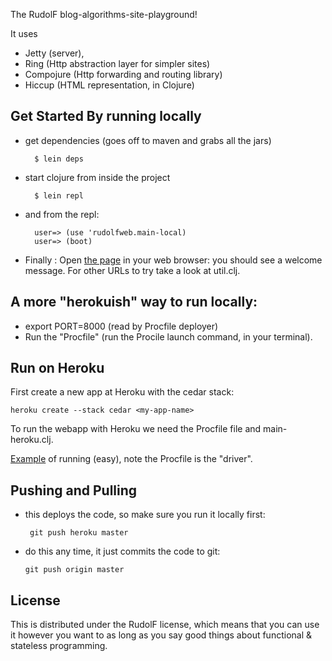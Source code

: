 The RudolF blog-algorithms-site-playground! 

It uses 

 - Jetty (server), 
 - Ring (Http abstraction layer for simpler sites)
 - Compojure (Http forwarding and routing library) 
 - Hiccup (HTML representation, in Clojure) 

Get Started By running locally
------------------------------
* get dependencies (goes off to maven and grabs all the jars)

        $ lein deps

* start clojure from inside the project

        $ lein repl 

* and from the repl:

        user=> (use 'rudolfweb.main-local) 
        user=> (boot) 

* Finally : Open [the page](http://localhost:8080) in your web browser: you should see a welcome message. For other URLs to try take a look at util.clj.

A more "herokuish" way to run locally:
--------------------------------------
* export PORT=8000 (read by Procfile deployer)
* Run the "Procfile" (run the Procile launch command, in your terminal). 

Run on Heroku
-------------
First create a new app at Heroku with the cedar stack: 

    heroku create --stack cedar <my-app-name>

To run the webapp with Heroku we need the Procfile file and main-heroku.clj.

[Example](http://blog.heroku.com/archives/2011/7/5/clojure_on_heroku/) of running (easy), note the Procfile is the "driver".


Pushing and Pulling 
-------------------
 - this deploys the code, so make sure you run it locally first:

        git push heroku master

 -  do this any time, it just commits the code to git:

        git push origin master


License
-------
This is distributed under the RudolF license, which means that you can use it however you 
want to as long as you say good things about functional & stateless programming.
